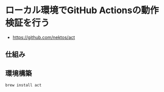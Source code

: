 # ローカル環境でGitHub Actionsの動作検証を行う

- https://github.com/nektos/act

## 仕組み


## 環境構築
```sh
brew install act
```
